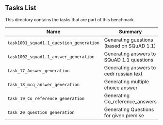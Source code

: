 ## Tasks List 

This directory contains the tasks that are part of this benchmark. 


Name | Summary | Category
---- | ----------- | --------
`task1001_squad1.1_question_generation` | Generating guestions (based on SQuAD 1.1) | Question Generation  
`task1002_squad1.1_answer_generation` | Generating answers to SQuAD 1.1 questions | Answer Generation
`task_17_Answer_generation`| Generating answers to cedr russian text | Answer Generation
`task_18_mcq_answer_generation` | Generating multiple choice answer | MCQ Answer Generation
`task_19_Co_reference_generation` | Generating Co_reference_answers | Co_reference Generation
`task_20_question_generation` | Generating Questions for given premise | Question Generation
